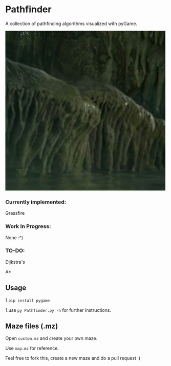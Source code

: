 # Pathfinder

A collection of pathfinding algorithms visualized with pyGame.

![alt text](https://github.com/archead/Pathfinder/blob/main/sample%20gifs/star.gif)

### Currently implemented:

Grassfire

### Work In Progress:

None :^)

### TO-DO:

Dijkstra's

A\*

## Usage

1.`pip install pygame`

1.use `py Pathfinder.py -h` for further instructions.

## Maze files (.mz)

Open `custom.mz` and create your own maze.

Use `map.mz` for reference.

Feel free to fork this, create a new maze and do a pull request :)
